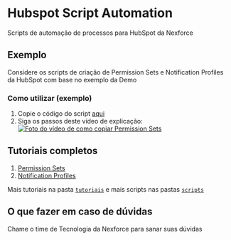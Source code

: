 # Hubspot Script Automation

Scripts de automação de processos para HubSpot da Nexforce

## Exemplo

Considere os scripts de criação de Permission Sets e Notification Profiles da HubSpot com base no exemplo da Demo

### Como utilizar (exemplo)

1. Copie o código do script [aqui](https://raw.githubusercontent.com/nexforce/script-automation/main/hubspot/scripts/automatePermissionSets.js)
2. Siga os passos deste vídeo de explicação: [![Foto do vídeo de como copiar Permission Sets](https://github.com/nexforce/script-automation/blob/main/hubspot/images/Foto%20de%20capa%20do%20v%C3%ADdeo%20de%20Permission%20Sets.jpg?raw=true)](https://drive.google.com/file/d/1G2D3cH4x0_Q6jne-k65FcnVqiqjqgTt9/view?usp=share_link "Como copiar Permission Sets")

## Tutoriais completos

1. [Permission Sets](https://github.com/nexforce/script-automation/blob/main/hubspot/tutoriais/01.01-permission-sets.md)
2. [Notification Profiles](https://github.com/nexforce/script-automation/blob/main/hubspot/tutoriais/01.02-notification-profiles.md)

Mais tutoriais na pasta [`tutoriais`](https://github.com/nexforce/script-automation/tree/main/hubspot/tutoriais) e mais scripts nas pastas [`scripts`](https://github.com/nexforce/script-automation/tree/main/hubspot/scripts)

## O que fazer em caso de dúvidas

Chame o time de Tecnologia da Nexforce para sanar suas dúvidas

